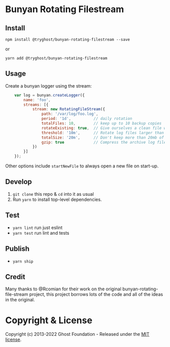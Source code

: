 # Bunyan Rotating Filestream

## Install

`npm install @tryghost/bunyan-rotating-filestream --save`

or

`yarn add @tryghost/bunyan-rotating-filestream`


## Usage

Create a bunyan logger using the stream:

```js
    var log = bunyan.createLogger({
        name: 'foo',
        streams: [{
            stream: new RotatingFileStream({
                path: '/var/log/foo.log',
                period: '1d',          // daily rotation
                totalFiles: 10,        // keep up to 10 backup copies
                rotateExisting: true,  // Give ourselves a clean file when we start up, based on period
                threshold: '10m',      // Rotate log files larger than 10 megabytes
                totalSize: '20m',      // Don't keep more than 20mb of archived log files
                gzip: true             // Compress the archive log files to save space
            })
        }]
    });
```

Other options include `startNewFile` to always open a new file on start-up.

## Develop

1. `git clone` this repo & `cd` into it as usual
2. Run `yarn` to install top-level dependencies.

## Test

- `yarn lint` run just eslint
- `yarn test` run lint and tests


## Publish

- `yarn ship`

## Credit

Many thanks to @Rcomian for their work on the original bunyan-rotating-file-stream project, this project borrows lots of the code and all of the ideas in the original.

# Copyright & License 

Copyright (c) 2013-2022 Ghost Foundation - Released under the [MIT license](LICENSE).
